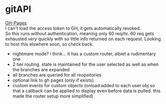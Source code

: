 # gitAPI

[GH-Pages](http://aallen-dev.github.io/gitAPI/)  
I can't load the access token to GH, it gets automatically revoked.  
So this runs without authentication, meaning only 60 req/hr. 60 req gets exhausted *very* quickly with so little info
returned on each request. Looking to host this elswhere soon, so check back.


- nightmare mode? i think... it has a custom router, albiet a rudimentary one
- 2 tier routing. state is maintained for the user selected as well as when the branches are expanded
- all branches are queried for all reopsitories
- optional link to gh pages (only if exists)
- custom events for custom objects (onload added to each user obj so that a callback can be applied to display even before data is pulled. this made the router setup more simplified)
